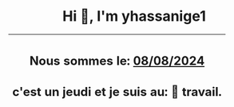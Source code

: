 <h1 align='center'>Hi 👋, I'm yhassanige1</h1>
<div align='center'>

|<h2 align='center'>Nous sommes le: <u>08/08/2024</u></h2><h2 align='center'>c'est un jeudi et je suis au: 🏢 travail.</h2>|
|---
</div>